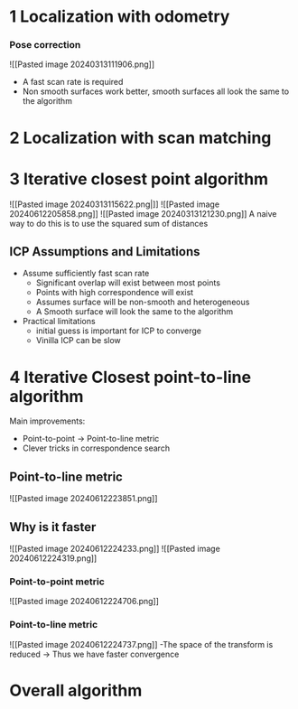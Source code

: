 # 1 Localization with odometry
### Pose correction
![[Pasted image 20240313111906.png]]
- A fast scan rate is required
- Non smooth surfaces work better, smooth surfaces all look the same to the algorithm
# 2 Localization with scan matching
# 3 Iterative closest point algorithm
![[Pasted image 20240313115622.png|]]
![[Pasted image 20240612205858.png]]
![[Pasted image 20240313121230.png]]
A naive way to do this is to use the squared sum of distances
## ICP Assumptions and Limitations
- Assume sufficiently fast scan rate
	- Significant overlap will exist between most points
	- Points with high correspondence will exist
	- Assumes surface will be non-smooth and heterogeneous
	- A Smooth surface will look the same to the algorithm
- Practical limitations
	- initial guess is important for ICP to converge
	- Vinilla ICP can be slow
# 4 Iterative Closest point-to-line algorithm
Main improvements:
 - Point-to-point -> Point-to-line metric
 - Clever tricks in correspondence search
## Point-to-line metric
![[Pasted image 20240612223851.png]]
## Why is it faster
![[Pasted image 20240612224233.png]]
![[Pasted image 20240612224319.png]]
### Point-to-point metric
![[Pasted image 20240612224706.png]]
### Point-to-line metric
![[Pasted image 20240612224737.png]]
-The space of the transform is reduced -> Thus we have faster convergence
# Overall algorithm
